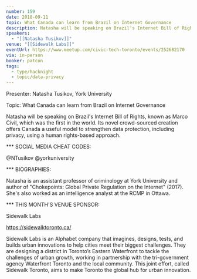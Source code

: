 ```yaml
---
number: 159
date: 2018-09-11
topic: What Canada can learn from Brazil on Internet Governance
description: Natasha will be speaking on Brazil's Internet Bill of Rights, known as Marco Civil, which was the first in the world. Its novel crowd-sourced creation offers Canada a useful model to strengthen data protection, including privacy, using a human rights-based approach.
speakers:
  - "[[Natasha Tusikov]]"
venue: "[[Sidewalk Labs]]"
eventUrl: https://www.meetup.com/civic-tech-toronto/events/252682170
via: in-person
booker: patcon
tags:
  - type/hacknight
  - topic/data-privacy
---
```


Presenter: Natasha Tusikov, York University

Topic: What Canada can learn from Brazil on Internet Governance

Natasha will be speaking on Brazil's Internet Bill of Rights, known as Marco Civil, which was the first in the world. Its novel crowd-sourced creation offers Canada a useful model to strengthen data protection, including privacy, using a human rights-based approach.

*** SOCIAL MEDIA CHEAT CODES:

@NTusikov @yorkuniversity 

*** BIOGRAPHIES:

Natasha is an assistant professor of criminology at York University and author of "Chokepoints: Global Private Regulation on the Internet" (2017). She's also worked as an intelligence analyst at the RCMP in Ottawa.

*** THIS MONTH'S VENUE SPONSOR:

Sidewalk Labs

https://sidewalktoronto.ca/

Sidewalk Labs is an Alphabet company that imagines, designs, tests, and builds urban innovations to help cities meet their biggest challenges. They are designing a district in Toronto’s Eastern Waterfront to tackle the challenges of urban growth, working in partnership with the tri-government agency Waterfront Toronto and the local community. This joint effort, called Sidewalk Toronto, aims to make Toronto the global hub for urban innovation.
